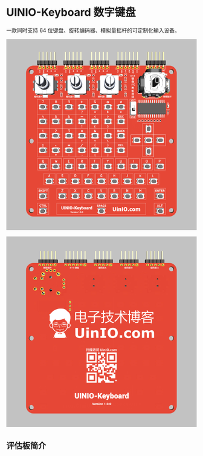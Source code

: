 # UINIO-Keyboard 数字键盘

一款同时支持 64 位键盘、旋转编码器、模拟量摇杆的可定制化输入设备。

![](./Images/PCB-3D-1.png)

![](./Images/PCB-3D-2.png)

## 评估板简介
